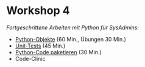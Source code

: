 # Workshop 4

*Fortgeschrittene Arbeiten mit Python für SysAdmins:*

- [Python-Objekte](./Python-Objekte.ipynb) (60 Min., Übungen 30 Min.)
- [Unit-Tests](./Unit-Tests.ipynb) (45 Min.)
- [Python-Code paketieren](./Python-Code-paketieren.ipynb)  (30 Min.)
- Code-Clinic   
